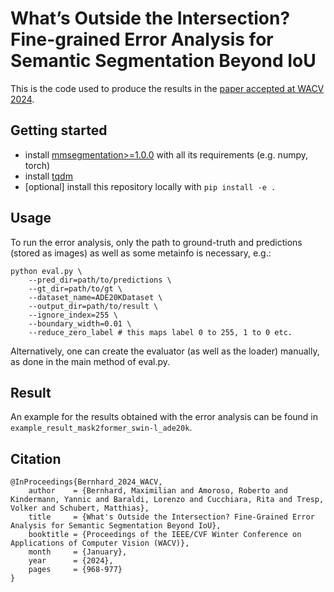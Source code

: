 # What’s Outside the Intersection? Fine-grained Error Analysis for Semantic Segmentation Beyond IoU

This is the code used to produce the results in the [paper accepted at WACV 2024](https://openaccess.thecvf.com/content/WACV2024/html/Bernhard_Whats_Outside_the_Intersection_Fine-Grained_Error_Analysis_for_Semantic_Segmentation_WACV_2024_paper.html).

## Getting started
* install [mmsegmentation>=1.0.0](https://github.com/open-mmlab/mmsegmentation/blob/main/docs/en/get_started.md) with all its requirements (e.g. numpy, torch)
* install [tqdm](https://github.com/tqdm/tqdm)
* [optional] install this repository locally with `pip install -e .`

## Usage
To run the error analysis, only the path to ground-truth and predictions (stored as images) as well as some metainfo is necessary, e.g.:
```
python eval.py \
    --pred_dir=path/to/predictions \
    --gt_dir=path/to/gt \
    --dataset_name=ADE20KDataset \
    --output_dir=path/to/result \
    --ignore_index=255 \
    --boundary_width=0.01 \
    --reduce_zero_label # this maps label 0 to 255, 1 to 0 etc.
```
Alternatively, one can create the evaluator (as well as the loader) manually, as done in the main method of eval.py.

## Result
An example for the results obtained with the error analysis can be found in `example_result_mask2former_swin-l_ade20k`.

## Citation
```
@InProceedings{Bernhard_2024_WACV,
    author    = {Bernhard, Maximilian and Amoroso, Roberto and Kindermann, Yannic and Baraldi, Lorenzo and Cucchiara, Rita and Tresp, Volker and Schubert, Matthias},
    title     = {What's Outside the Intersection? Fine-Grained Error Analysis for Semantic Segmentation Beyond IoU},
    booktitle = {Proceedings of the IEEE/CVF Winter Conference on Applications of Computer Vision (WACV)},
    month     = {January},
    year      = {2024},
    pages     = {968-977}
}
```